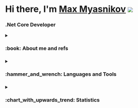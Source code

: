 # Hi there, I'm [Max Myasnikov](https://github.com/mJaJksJ) <img src="https://github.com/blackcater/blackcater/raw/main/images/Hi.gif" height="32"/></h1>
### .Net Core Developer

<details>
  <summary><h3>:book: About me and refs<h3></summary>
    <p>I'm 22th years Software Engineering student in National Research University of Electronic Technology (also known as MIET).</p>
    <p>
      As developer, my general development stack: .NET (3-6), React (JS/TS), EF Core, NUnit and Sqlite. <Br/>In addition, I have some experience with WPF and XAML (plan learning .NET MAUI), Java SE, Matlab, Angular, Python (Django), PostgreSQL and SQL Server - so, can remember, some learn and work with them.
    </p>
    <p>
      If you are interested, write to me in:
    <ul>
      <li>vk: https://vk.com/mjajksj</li>
      <li>tg: https://t.me/mJaJksJ</li>
    </ul>  
    </p>
  </details>

<details>
  <summary><h3>:hammer_and_wrench: Languages and Tools<h3></summary>
     
#### Backend: 
<img src="https://github.com/devicons/devicon/blob/master/icons/csharp/csharp-original.svg" title="C#" alt="C#" width="40" height="40"/>&nbsp;
<img src="https://github.com/devicons/devicon/blob/master/icons/dotnetcore/dotnetcore-original.svg" title=".NET Core" alt=".NET Core" width="40" height="40"/>&nbsp;
<img src="https://github.com/devicons/devicon/blob/master/icons/sqlite/sqlite-original.svg" title="Sqlite" alt="Sqlite" width="40" height="40"/>&nbsp;
<img src="https://nunit.org/img/nunit.svg" title="NUnit" alt="NUnit" width="40" height="40"/>&nbsp;
<img src="https://avatars.githubusercontent.com/u/5691010?s=200&v=4" title="Serilog" alt="Serilog" width="40" height="40"/>&nbsp;
<img src="https://avatars.githubusercontent.com/u/7658037?s=200&v=4" title="Swagger" alt="Swagger" width="40" height="40"/>&nbsp;

#### Frontend:
<img src="https://github.com/devicons/devicon/blob/master/icons/react/react-original-wordmark.svg" title="React" alt="React" width="40" height="40"/>&nbsp;
<img src="https://github.com/devicons/devicon/blob/master/icons/typescript/typescript-original.svg" title="TypeScript" alt="TypeScript" width="40" height="40"/>&nbsp;
<img src="https://github.com/devicons/devicon/blob/master/icons/javascript/javascript-original.svg" title="JavaScript" alt="JavaScript" width="40" height="40"/>&nbsp; 
<img src="https://www.primefaces.org/primereact/images/landing-new/overview-icon.svg"  title="PrimeReact" alt="PrimeReact" width="40" height="40"/>&nbsp;

#### Tools:
<img src="https://github.com/devicons/devicon/blob/master/icons/visualstudio/visualstudio-plain.svg" title="Visual Studio" alt="Visual Studio" width="40" height="40"/>&nbsp;
<img src="https://github.com/devicons/devicon/blob/master/icons/vscode/vscode-original.svg" title="Vscode" alt="Vscode" width="40" height="40"/>&nbsp;
<img src="https://github.com/devicons/devicon/blob/master/icons/jetbrains/jetbrains-original.svg" title="JetBrains tools" alt="JetBrains tools" width="40" height="40"/>&nbsp;
<img src="https://sqlitebrowser.org/images/sqlitebrowser.svg" title="DB Browser" alt="DB Browser" width="40" height="40"/>&nbsp;
     
</details>

<details>
  <summary><h3>:chart_with_upwards_trend: Statistics<h3></summary>

#### Achievments:
[![trophy](https://github-profile-trophy.vercel.app/?username=mJaJksJ)](https://github.com/ryo-ma/github-profile-trophy)

#### Languages:
[![Top Langs](https://github-readme-stats.vercel.app/api/top-langs/?username=mJaJksJ&layout=compact)](https://github.com/anuraghazra/github-readme-stats)

</details>
